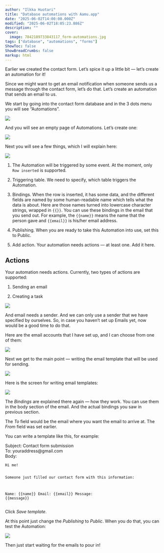 ```yaml
---
author: "Ilkka Huotari"
title: "Database automations with Aamu.app"
date: "2025-06-02T14:00:00.000Z"
modified: "2025-06-02T18:05:23.886Z"
description: ""
cover:
  image: 7842189733843117_form-automations.jpg
tags: ["database", "automations", "forms"]
ShowToc: false
ShowBreadCrumbs: false
markup: html
---
```


<p>Earlier we created the contact form. Let’s spice it up a little bit — let’s create an automation for it! </p><p>Since we might want to get an email notification when someone sends us a message through the contact form, let’s do that. Let’s create an automation that sends an email to us.</p><p>We start by going into the contact form database and in the 3 dots menu you will see “Automations”.</p><img src="8953037992268107_image.png" style="width: auto;" id="af5aed3b-5e86-435a-a07f-d8a0aac7c0dd"><p>And you will see an empty page of Automations. Let’s create one:</p><img src="1441260841080021_image.png" style="width: auto;" id="e07afaab-6184-4f59-9447-42a1daf1fa85"><p>Next you will see a few things, which I will explain here:</p><img src="467765080651945_image.png" style="width: auto;" id="00977def-cb73-4142-a35b-7692167fa8ff"><ol><li><p>The Automation will be triggered by some event. At the moment, only <code>Row inserted</code> is supported.</p></li><li><p>Triggering table. We need to specify, which table triggers the Automation.</p></li><li><p>Bindings. When the row is inserted, it has some data, and the different fields are named by some human-readable name which tells what the data is about. Here are those names turned into lowercase character strings, wrapped in <code>{{}}</code>. You can use these bindings in the email that you send out. For example, the <code>{{name}}</code> means the name that the person gave and <code>{{email}}</code> is his/her email address.</p></li><li><p>Publishing. When you are ready to take this Automation into use, set this to Public.</p></li><li><p>Add action. Your automation needs actions — at least one. Add it here.</p></li></ol><h2>Actions</h2><p>Your automation needs actions. Currently, two types of actions are supported: </p><ol><li><p>Sending an email</p></li><li><p>Creating a task</p></li></ol><img src="9370110932561310_image.png" style="width: auto;" id="a4165404-d25c-4644-a22f-3c6ce650af52"><p>And email needs a sender. And we can only use a sender that we have specified by ourselves. So, in case you haven’t set up Emails yet, now would be a good time to do that.</p><p>Here are the email accounts that I have set up, and I can choose from one of them:</p><img src="9257220071050522_image.png" style="width: auto;" id="3566e9a6-7acd-47e6-a39f-8fe7376ccab0"><p>Next we get to the main point — writing the email template that will be used for sending.</p><img src="2597149914932168_image.png" style="width: auto;" id="7d779717-651d-4a53-9aa4-397877c13371"><p>Here is the screen for writing email templates:</p><img src="5701954660338779_image.png" style="width: auto;" id="a408b2c6-85ac-48ec-8156-10bd5a581947"><p>The <em>Bindings</em> are explained there again — how they work. You can use them in the body section of the email. And the actual bindings you saw in previous section.</p><p>The <em>To</em> field would be the email where you want the email to arrive at. The <em>From</em> field was set earlier.</p><p>You can write a template like this, for example:</p><p>Subject: Contact form submission<br>To: youraddress@gmail.com<br>Body:</p><pre><code class="language-html">Hi me!

Someone just filled our contact form with this information:

Name: {{name}}
Email: {{email}}
Message: {{message}}</code></pre><p>Click <em>Save template</em>.</p><p>At this point just change the <em>Publishing</em> to <em>Public</em>. When you do that, you can test the Automation:</p><img src="8318123852172552_image.png" style="width: auto;" id="4542b29a-3582-4230-9c29-feebc4d12cb1"><p>Then just start waiting for the emails to pour in!</p><p></p>